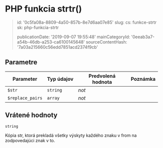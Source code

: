 PHP funkcia strtr()
===================

> id: '0c5fa08a-8809-4a50-857b-8e7d6aa07e85'
> slug:
> 	cs: funkce-strtr
> 	sk: php-funkcia-strtr
> 
> publicationDate: '2019-09-07 19:55:48'
> mainCategoryId: '0eeab3a7-a54b-46db-a253-ca6100145648'
> sourceContentHash: '7a03a215660c56edd7851acd2374f9cb'

Parametre
--------------

| Parameter | Typ údajov | Predvolená hodnota | Poznámka |
|-----|-----|-----|-----|
| `$str` | `string` | *not* | |
| `$replace_pairs` | `array` | *not* | |


Vrátené hodnoty
----------------

`string`

Kópia str, ktorá prekladá všetky výskyty každého znaku v from na zodpovedajúci znak v to.
